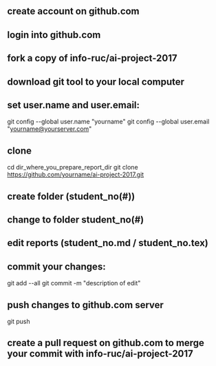 ## create account on github.com

## login into github.com

## fork a copy of info-ruc/ai-project-2017

## download git tool to your local computer

## set user.name and user.email:
git config --global user.name "yourname"
git config --global user.email "yourname@yourserver.com"

## clone
cd dir_where_you_prepare_report_dir
git clone https://github.com/yourname/ai-project-2017.git

## create folder (student_no(#))
## change to folder student_no(#)
## edit reports (student_no.md / student_no.tex)
## commit your changes:
git add --all 
git commit -m "description of edit"

## push changes to github.com server
git push

## create a pull request on github.com to merge your commit with info-ruc/ai-project-2017


